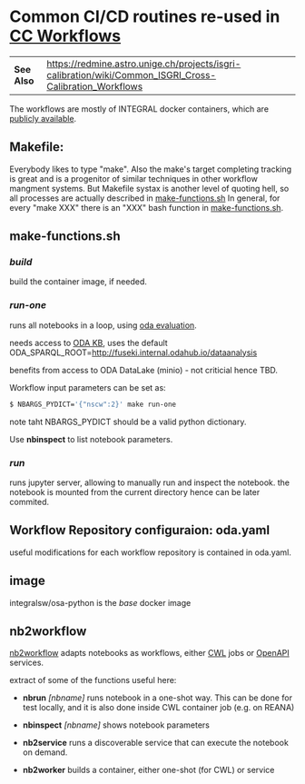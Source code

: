 # Common CI/CD routines re-used in [CC Workflows](https://gitlab.astro.unige.ch/integral/cc-workflows)

|  | |
| ------ | ------ |
| **See Also** | https://redmine.astro.unige.ch/projects/isgri-calibration/wiki/Common_ISGRI_Cross-Calibration_Workflows |

The workflows are mostly of INTEGRAL docker containers, which are [publicly available](https://hub.docker.com/orgs/integralsw). 

## Makefile:

Everybody likes to type "make". Also the make's target completing tracking is great and is a progenitor of similar techniques in other workflow mangment systems. But Makefile systax is another level of quoting hell, so all processes are actually described in [make-functions.sh](make-functions.sh)
In general, for every "make XXX" there is an "XXX" bash function in [make-functions.sh](make-functions.sh).

## make-functions.sh

### *build* 

build the container image, if needed. 

### *run-one*

runs all notebooks in a loop, using [oda evaluation](https://github.com/cdcihub/oda-kb).

needs access to [ODA KB](https://github.com/volodymyrss/oda-kb), uses the default ODA_SPARQL_ROOT=http://fuseki.internal.odahub.io/dataanalysis

benefits from access to ODA DataLake (minio) - not criticial hence TBD.

Workflow input parameters can be set as:

```bash
$ NBARGS_PYDICT='{"nscw":2}' make run-one
```

note taht NBARGS_PYDICT should be a valid python dictionary.

Use **nbinspect** to list notebook parameters.

### *run*

runs jupyter server, allowing to manually run and inspect the notebook. the notebook is mounted from the current directory hence can be later commited.

## Workflow Repository configuraion: oda.yaml

useful modifications for each workflow repository is contained in oda.yaml.

## image

integralsw/osa-python is the *base* docker image

## nb2workflow

[nb2workflow](https://github.com/volodymyrss/nb2workflow) adapts notebooks as workflows, either [CWL](https://www.commonwl.org/) jobs or [OpenAPI](https://swagger.io/specification/) services.

extract of some of the functions useful here:

- **nbrun** *[nbname]* runs notebook in a one-shot way. This can be done for test locally, and it is also done inside CWL container job (e.g. on REANA)

- **nbinspect** *[nbname]* shows notebook parameters

- **nb2service** runs a discoverable service that can execute the notebook on demand.
 
- **nb2worker** builds a container, either one-shot (for CWL) or service
